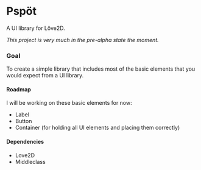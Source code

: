 # Pspöt

A UI library for Löve2D.

*This project is very much in the pre-alpha state the moment.*

### Goal

To create a simple library that includes most of the basic elements that you
would expect from a UI library.

#### Roadmap

I will be working on these basic elements for now:

* Label
* Button
* Container (for holding all UI elements and placing them correctly)

#### Dependencies

* Love2D
* Middleclass
